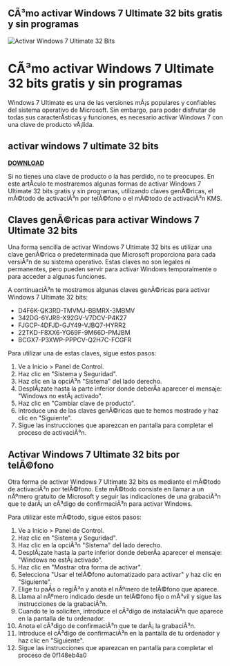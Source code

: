 ## CÃ³mo activar Windows 7 Ultimate 32 bits gratis y sin programas

 
![Activar Windows 7 Ultimate 32 Bits](https://encrypted-tbn1.gstatic.com/images?q=tbn:ANd9GcQ6gIkSPdQrUnbNEajATpFRLXzwtVdmU6ylU25FYjnQdymYiz3c98eDwqI)

 
# CÃ³mo activar Windows 7 Ultimate 32 bits gratis y sin programas
 
Windows 7 Ultimate es una de las versiones mÃ¡s populares y confiables del sistema operativo de Microsoft. Sin embargo, para poder disfrutar de todas sus caracterÃ­sticas y funciones, es necesario activar Windows 7 con una clave de producto vÃ¡lida.
 
## activar windows 7 ultimate 32 bits


[**DOWNLOAD**](https://www.google.com/url?q=https%3A%2F%2Furllio.com%2F2tKCro&sa=D&sntz=1&usg=AOvVaw0OeZQ7U_JqdsiO2VOwNrF0)

 
Si no tienes una clave de producto o la has perdido, no te preocupes. En este artÃ­culo te mostraremos algunas formas de activar Windows 7 Ultimate 32 bits gratis y sin programas, utilizando claves genÃ©ricas, el mÃ©todo de activaciÃ³n por telÃ©fono o el mÃ©todo de activaciÃ³n KMS.
 
## Claves genÃ©ricas para activar Windows 7 Ultimate 32 bits
 
Una forma sencilla de activar Windows 7 Ultimate 32 bits es utilizar una clave genÃ©rica o predeterminada que Microsoft proporciona para cada versiÃ³n de su sistema operativo. Estas claves no son legales ni permanentes, pero pueden servir para activar Windows temporalmente o para acceder a algunas funciones.
 
A continuaciÃ³n te mostramos algunas claves genÃ©ricas para activar Windows 7 Ultimate 32 bits:
 
- D4F6K-QK3RD-TMVMJ-BBMRX-3MBMV
- 342DG-6YJR8-X92GV-V7DCV-P4K27
- FJGCP-4DFJD-GJY49-VJBQ7-HYRR2
- 22TKD-F8XX6-YG69F-9M66D-PMJBM
- BCGX7-P3XWP-PPPCV-Q2H7C-FCGFR

Para utilizar una de estas claves, sigue estos pasos:

1. Ve a Inicio > Panel de Control.
2. Haz clic en "Sistema y Seguridad".
3. Haz clic en la opciÃ³n "Sistema" del lado derecho.
4. DesplÃ¡zate hasta la parte inferior donde deberÃ­a aparecer el mensaje: "Windows no estÃ¡ activado".
5. Haz clic en "Cambiar clave de producto".
6. Introduce una de las claves genÃ©ricas que te hemos mostrado y haz clic en "Siguiente".
7. Sigue las instrucciones que aparezcan en pantalla para completar el proceso de activaciÃ³n.

## Activar Windows 7 Ultimate 32 bits por telÃ©fono
 
Otra forma de activar Windows 7 Ultimate 32 bits es mediante el mÃ©todo de activaciÃ³n por telÃ©fono. Este mÃ©todo consiste en llamar a un nÃºmero gratuito de Microsoft y seguir las indicaciones de una grabaciÃ³n que te darÃ¡ un cÃ³digo de confirmaciÃ³n para activar Windows.
 
Para utilizar este mÃ©todo, sigue estos pasos:

1. Ve a Inicio > Panel de Control.
2. Haz clic en "Sistema y Seguridad".
3. Haz clic en la opciÃ³n "Sistema" del lado derecho.
4. DesplÃ¡zate hasta la parte inferior donde deberÃ­a aparecer el mensaje: "Windows no estÃ¡ activado".
5. Haz clic en "Mostrar otra forma de activar".
6. Selecciona "Usar el telÃ©fono automatizado para activar" y haz clic en "Siguiente".
7. Elige tu paÃ­s o regiÃ³n y anota el nÃºmero de telÃ©fono que aparece.
8. Llama al nÃºmero indicado desde un telÃ©fono fijo o mÃ³vil y sigue las instrucciones de la grabaciÃ³n.
9. Cuando te lo soliciten, introduce el cÃ³digo de instalaciÃ³n que aparece en la pantalla de tu ordenador.
10. Anota el cÃ³digo de confirmaciÃ³n que te darÃ¡ la grabaciÃ³n.
11. Introduce el cÃ³digo de confirmaciÃ³n en la pantalla de tu ordenador y haz clic en "Siguiente".
12. Sigue las instrucciones que aparezcan en pantalla para completar el proceso de 0f148eb4a0
